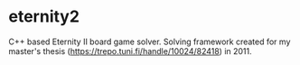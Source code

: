 # eternity2
C++ based Eternity II board game solver. Solving framework created for my master's thesis (https://trepo.tuni.fi/handle/10024/82418) in 2011.
